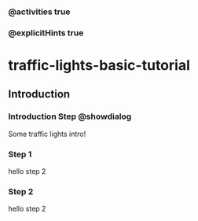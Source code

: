 ### @activities true
### @explicitHints true

# traffic-lights-basic-tutorial

## Introduction
### Introduction Step @showdialog
Some traffic lights intro!

### Step 1

hello step 2

### Step 2

hello step 2
